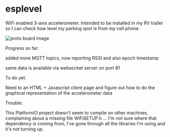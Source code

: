# esplevel

WiFi enabled 3-axis accelerometer. Intended to be installed in my RV trailer so I can check how level my parking spot is from my cell phone.

![proto board image](http://i.imgur.com/Q2TS3Iel.jpg)

Progress so far:

added more MQTT topics, now reporting RSSI and also epoch timestamp

same data is available via websocket server on port 81 

To do yet:

Need to an HTML + Javascript client page and figure out how to do the graphical representation of the accelerometer data

Trouble:

This PlatformIO project doesn't seem to compile on other machines, complaining about a missing file WiFiSETUP.h ... I'm not sure where that dependency is coming from, I've gone through all the libraries I'm using and it's not turning up.